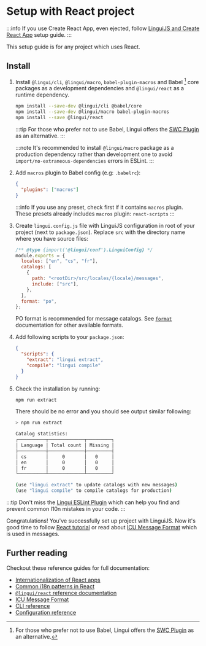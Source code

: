 # Setup with React project

:::info
If you use Create React App, even ejected, follow [LinguiJS and Create React App](/docs/tutorials/setup-cra.md) setup guide.
:::

This setup guide is for any project which uses React.

## Install

1.  Install `@lingui/cli`, `@lingui/macro`, `babel-plugin-macros` and Babel [^1] core packages as a development dependencies and `@lingui/react` as a runtime dependency.

    ```bash npm2yarn
    npm install --save-dev @lingui/cli @babel/core
    npm install --save-dev @lingui/macro babel-plugin-macros
    npm install --save @lingui/react
    ```

    :::tip
    For those who prefer not to use Babel, Lingui offers the [SWC Plugin](/docs/ref/swc-plugin.md) as an alternative.
    :::

    :::note
    It's recommended to install `@lingui/macro` package as a production dependency rather than development one to avoid `import/no-extraneous-dependencies` errors in ESLint.
    :::

2.  Add `macros` plugin to Babel config (e.g: `.babelrc`):

    ```json
    {
      "plugins": ["macros"]
    }
    ```

    :::info
    If you use any preset, check first if it contains `macros` plugin. These presets already includes `macros` plugin: `react-scripts`
    :::

3.  Create `lingui.config.js` file with LinguiJS configuration in root of your project (next to `package.json`). Replace `src` with the directory name where you have source files:

    ```js title="lingui.config.js"
    /** @type {import('@lingui/conf').LinguiConfig} */
    module.exports = {
      locales: ["en", "cs", "fr"],
      catalogs: [
        {
          path: "<rootDir>/src/locales/{locale}/messages",
          include: ["src"],
        },
      ],
      format: "po",
    };
    ```

    PO format is recommended for message catalogs. See [`format`](/docs/ref/catalog-formats.md) documentation for other available formats.

4.  Add following scripts to your `package.json`:

    ```json title="package.json"
    {
      "scripts": {
        "extract": "lingui extract",
        "compile": "lingui compile"
      }
    }
    ```

5.  Check the installation by running:

    ```bash npm2yarn
    npm run extract
    ```

    There should be no error and you should see output similar following:

    ```bash npm2yarn
    > npm run extract

    Catalog statistics:
    ┌──────────┬─────────────┬─────────┐
    │ Language │ Total count │ Missing │
    ├──────────┼─────────────┼─────────┤
    │ cs       │     0       │   0     │
    │ en       │     0       │   0     │
    │ fr       │     0       │   0     │
    └──────────┴─────────────┴─────────┘

    (use "lingui extract" to update catalogs with new messages)
    (use "lingui compile" to compile catalogs for production)
    ```

:::tip
Don't miss the [Lingui ESLint Plugin](/docs/ref/eslint-plugin.md) which can help you find and prevent common l10n mistakes in your code.
:::

Congratulations! You've successfully set up project with LinguiJS. Now it's good time to follow [React tutorial](/docs/tutorials/react.md) or read about [ICU Message Format](/docs/ref/message-format.md) which is used in messages.

## Further reading

Checkout these reference guides for full documentation:

- [Internationalization of React apps](/docs/tutorials/react.md)
- [Common i18n patterns in React](/docs/tutorials/react-patterns.md)
- [`@lingui/react` reference documentation](/docs/ref/react.md)
- [ICU Message Format](/docs/ref/message-format.md)
- [CLI reference](/docs/ref/cli.md)
- [Configuration reference](/docs/ref/conf.md)

[^1]: For those who prefer not to use Babel, Lingui offers the [SWC Plugin](/docs/ref/swc-plugin.md) as an alternative.
